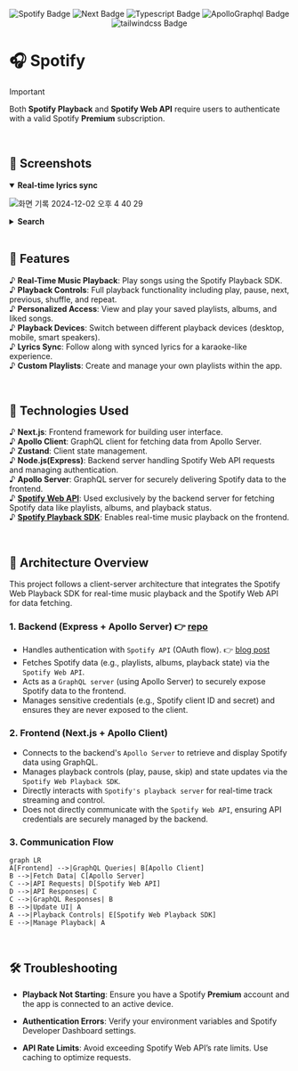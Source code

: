 <p align="center">

<img src="https://img.shields.io/badge/Spotify-1ED760?style=for-the-badge&logo=spotify&logoColor=white" alt="Spotify Badge">
<img src="https://img.shields.io/badge/Next-000000?style=for-the-badge&logo=Next.js&logoColor=white" alt="Next Badge">
<img src="https://img.shields.io/badge/typescript-%23007ACC.svg?style=for-the-badge&logo=typescript&logoColor=white" alt="Typescript Badge">
<img src="https://img.shields.io/badge/apollographql-311C87?style=for-the-badge&logo=apollographql&logoColor=white" alt="ApolloGraphql Badge">
<img src="https://img.shields.io/badge/tailwindcss-06B6D4?style=for-the-badge&logo=tailwindcss&logoColor=white" alt="tailwindcss Badge">

</p>

# 🎧 Spotify

> [!IMPORTANT]  
> Both **Spotify Playback** and **Spotify Web API** require users to authenticate with a valid Spotify **Premium** subscription.

<br />

## 📸 Screenshots
<details open>
  <summary><b>Real-time lyrics sync</b></summary>
    
  ![화면 기록 2024-12-02 오후 4 40 29](https://github.com/user-attachments/assets/9e26b864-1774-4381-90f4-797513120321)   
  
</details>

<details>
  <summary><b>Search</b></summary>
    
 ![화면 기록 2024-12-07 오전 3 20 56](https://github.com/user-attachments/assets/3a670915-0931-4395-8eb7-fed42fb5b3be)
  
</details>

    

<br />

## 🎹 Features

♪ **Real-Time Music Playback**: Play songs using the Spotify Playback SDK.  
♪ **Playback Controls**: Full playback functionality including play, pause, next, previous, shuffle, and repeat.  
♪ **Personalized Access**: View and play your saved playlists, albums, and liked songs.  
♪ **Playback Devices**: Switch between different playback devices (desktop, mobile, smart speakers).  
♪ **Lyrics Sync**: Follow along with synced lyrics for a karaoke-like experience.   
♪ **Custom Playlists**: Create and manage your own playlists within the app.

<br />

## 🎸 Technologies Used

♪ **Next.js**: Frontend framework for building user interface.  
♪ **Apollo Client**: GraphQL client for fetching data from Apollo Server.  
♪ **Zustand**: Client state management.  
♪ **Node.js(Express)**: Backend server handling Spotify Web API requests and managing authentication.  
♪ **Apollo Server**: GraphQL server for securely delivering Spotify data to the frontend.  
♪ [**Spotify Web API**](https://developer.spotify.com/documentation/web-api): Used exclusively by the backend server for fetching Spotify data like playlists, albums, and playback status.  
♪ [**Spotify Playback SDK**](https://developer.spotify.com/documentation/web-playback-sdk): Enables real-time music playback on the frontend.

<br />

## 🥁 Architecture Overview

This project follows a client-server architecture that integrates the Spotify Web Playback SDK for real-time music playback and the Spotify Web API for data fetching.

### 1. Backend (Express + Apollo Server) 👉 [repo](https://github.com/hwanheejung/Spotify-LT-Server)

- Handles authentication with `Spotify API` (OAuth flow). 👉 [blog post](https://hwanheejung.tistory.com/65)
- Fetches Spotify data (e.g., playlists, albums, playback state) via the `Spotify Web API`.
- Acts as a `GraphQL server` (using Apollo Server) to securely expose Spotify data to the frontend.
- Manages sensitive credentials (e.g., Spotify client ID and secret) and ensures they are never exposed to the client.

### 2. Frontend (Next.js + Apollo Client)

- Connects to the backend's `Apollo Server` to retrieve and display Spotify data using GraphQL.
- Manages playback controls (play, pause, skip) and state updates via the `Spotify Web Playback SDK`.
- Directly interacts with `Spotify's playback server` for real-time track streaming and control.
- Does not directly communicate with the `Spotify Web API`, ensuring API credentials are securely managed by the backend.

### 3. Communication Flow

```mermaid
graph LR
A[Frontend] -->|GraphQL Queries| B[Apollo Client]
B -->|Fetch Data| C[Apollo Server]
C -->|API Requests| D[Spotify Web API]
D -->|API Responses| C
C -->|GraphQL Responses| B
B -->|Update UI| A
A -->|Playback Controls| E[Spotify Web Playback SDK]
E -->|Manage Playback| A
```

<br />

## 🛠️ Troubleshooting

- **Playback Not Starting**: Ensure you have a Spotify **Premium** account and the app is connected to an active device.

- **Authentication Errors**: Verify your environment variables and Spotify Developer Dashboard settings.

- **API Rate Limits**: Avoid exceeding Spotify Web API’s rate limits. Use caching to optimize requests.
